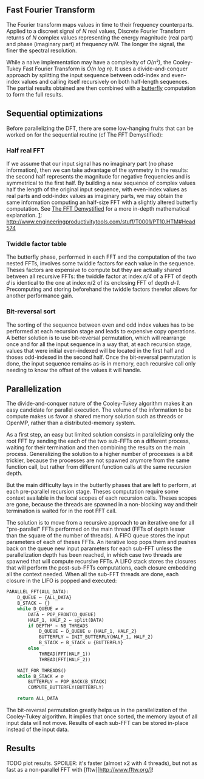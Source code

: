 ## Fast Fourier Transform

The Fourier transform maps values in time to their frequency counterparts. Applied to a discreet signal of *N* real values, Discrete Fourier Transform returns of *N* complex values representing the energy magnitude (real part) and phase (imaginary part) at frequency *n/N*. The longer the signal, the finer the spectral resolution.

While a naive implementation may have a complexity of *O(n²)*, the Cooley-Tukey Fast Fourier Transform is *O(n log n)*. It uses a divide-and-conquer approach by splitting the input sequence between odd-index and even-index values and calling itself recursively on both half-length sequences. The partial results obtained are then combined with a [butterfly][1] computation to form the full results.

[1]: https://en.wikipedia.org/wiki/Butterfly_diagram

## Sequential optimizations

Before parallelizing the DFT, there are some low-hanging fruits that can be worked on for the sequential routine (cf The FFT Demystified):

### Half real FFT

If we assume that our input signal has no imaginary part (no phase information), then we can take advantage of the symmetry in the results: the second half represents the magnitude for negative frequencies and is symmetrical to the first half. By building a new sequence of complex values half the length of the original input sequence, with even-index values as real parts and odd-index values as imaginary parts, we may obtain the same information computing an half-size FFT with a slightly altered butterfly computation. See [The FFT Demystified][1] for a more in-depth mathematical explanation.
[1]: http://www.engineeringproductivitytools.com/stuff/T0001/PT10.HTM#Head574

### Twiddle factor table
The butterfly phase, performed in each FFT and the computation of the two nested FFTs, involves some twiddle factors for each value in the sequence. Theses factors are expensive to compute but they are actually shared between all recursive FFTs: the twiddle factor at index *n/4* of a FFT of depth *d* is identical to the one at index n/2 of its enclosing FFT of depth *d-1*. Precomputing and storing beforehand the twiddle factors therefor allows for another performance gain.

### Bit-reversal sort

The sorting of the sequence between even and odd index values has to be performed at each recursion stage and leads to expensive copy operations. A better solution is to use bit-reversal permutation, which will rearrange once and for all the input sequence in a way that, at each recursion stage, values that were initial even-indexed will be located in the first half and thoses odd-indexed in the second half. Once the bit-reversal permutation is done, the input sequence remains as-is in memory, each recursive call only needing to know the offset of the values it will handle.

## Parallelization

The divide-and-conquer nature of the Cooley-Tukey algorithm makes it an easy candidate for parallel execution. The volume of the information to be compute makes us favor a shared memory solution such as threads or OpenMP, rather than a distributed-memory system.

As a first step, an easy but limited solution consists in parallelizing only the root FFT by sending the each of the two sub-FFTs on a different process, waiting for their termination and then combining the results on the main process. Generalizing the solution to a higher number of processes is a bit trickier, because the processes are not spawned anymore from the same function call, but rather from different function calls at the same recursion depth.

But the main difficulty lays in the butterfly phases that are left to perform, at each pre-parallel recursion stage. Theses computation require some context available in the local scopes of each recursion calls. Theses scopes are gone, because the threads are spawned in a non-blocking way and their termination is waited for in the root FFT call.

The solution is to move from a recursive approach to an iterative one for all "pre-parallel" FFTs performed on the main thread (FFTs of depth lesser than the square of the number of threads). A FIFO queue stores the input parameters of each of theses FFTs. An iterative loop pops them and pushes back on the queue new input parameters for each sub-FFT unless the parallelization depth has been reached, in which case two threads are spawned that will compute recursive FFTs. A LIFO stack stores the closures that will perform the post-sub-FFTs computations, each closure embedding all the context needed. When all the sub-FFT threads are done, each closure in the LIFO is popped and executed:

```python
PARALLEL_FFT(ALL_DATA):
    D_QUEUE ← {ALL_DATA}
    B_STACK ← {}
    while D_QUEUE ≠ ∅
        DATA ← POP_FRONT(D_QUEUE)
        HALF_1, HALF_2 ← split(DATA)
        if DEPTH² < NB_THREADS
            D_QUEUE ← D_QUEUE ∪ {HALF_1, HALF_2}
            BUTTERFLY ← INIT_BUTTERFLY(HALF_1, HALF_2)
            B_STACK ← B_STACK ∪ {BUTTERFLY}
        else
            THREAD(FFT(HALF_1))
            THREAD(FFT(HALF_2))

    WAIT_FOR_THREADS()
    while B_STACK ≠ ∅
        BUTTERFLY ← POP_BACK(B_STACK)
        COMPUTE_BUTTERFLY(BUTTERFLY)

    return ALL_DATA
```

The bit-reversal permutation greatly helps us in the parallelization of the Cooley-Tukey algorithm. It implies that once sorted, the memory layout of all input data will not move. Results of each sub-FFT can be stored in-place instead of the input data.

## Results

TODO plot results. SPOILER: it's faster (almost x2 with 4 threads), but not as fast as a non-parallel FFT with [fftw][http://www.fftw.org/]!
